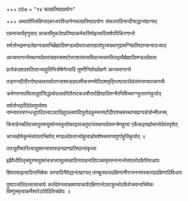 +++
title = "१४ चलप्रतिष्ठाप्रयोगः"

+++
अथातोपिसंक्षिप्तएकाध्वरविधानेनचलप्रतिष्ठाप्रयोगः संकल्पादिनान्दीश्राद्धान्तंप्राग्वत्

एकमाचार्यंवृणुयात् आचार्योमुकदेवप्रतिष्ठाकर्मकरिष्येइत्यादिसर्षपविकिरणान्ते

सर्वतोभद्रमण्डलेप्राग्वन्नामभिर्ब्रह्मादिमण्डलदेवताआवाह्यसंपूज्ययथागृह्यमग्निंप्रतिष्ठाप्यान्वादध्यात्

आज्यभागान्तेस्थाप्यदेवतांसहस्त्रमष्टोत्तरशतंवासमिदाज्यचरुतिलद्रव्यैर्ब्रह्मादिमण्डलदेवताः

प्रत्येकंदशदशतिलाज्याहुतिभिःशेषेणेत्यादि तूष्णीनिर्वापप्रोक्षणे आज्यभागान्ते

तडागनदीतीरगोष्ठचत्वरपर्वतगजाश्वर्‍हदवल्मीकस्म्गमेतिदशमृद्भिरष्टवारंदेवंसंस्नाप्यपञ्चगव्यैः

क्रमेणस्नापयित्वादूर्वासिद्धार्थपल्लवोपेतैरष्टकलशैरापोहिष्ठादिमन्त्रैरभिषिच्याग्न्युत्तारणंकुर्यात्

सर्वतोभद्रपीठेदेवमुपवेश्य नाम्नावस्त्रगन्धधूपादिदत्त्वाऽष्टदिक्षुपल्लवादियुतोदकुम्भानष्टौदीपांश्चसंस्थाप्यप्राग्वन्नेत्रोन्मीलनम्

चित्रान्नेनबलिंदत्त्वापुरुषसूक्तेनस्तुत्वोक्तद्रव्यचतुष्ट्यंस्थाप्यदेवमन्त्रेणहुत्वा एकैकद्रव्यहोमान्तेदेवंस्पृशेत्

आज्यहोमेकुम्भेसंपातान्क्षिपेत् मण्डलदेवताभ्योहुत्वाहोमशेष्म्समाप्यपूर्णाहुतिंकुर्यात् ॥

ततःपूर्वोक्तरित्यासूक्तन्यासावाहनप्राणप्रतिष्ठान्तंकृत्वा

इहैवैधीतितृचंपुरुषसूक्तंचजप्त्वामूलमन्नादिनावाहनादिपञ्चामृतस्नानान्तेसंपातोदकैरिमाआपः

शिवतमाइत्यादिनाभिषेकः वस्त्रादिनैवेद्यानंतप्राग्वत् ताम्बूलफलदक्षिणानीराजननमस्कारप्रदक्षिणादिविधाय

पुष्पाञ्जलिंदत्त्वासाचार्यः कर्तदेवंनत्वाक्षमाप्याचार्यदक्षिणान्तेऽष्टकुम्भोदकैर्यजमानाभिषेकः विष्णुंस्मृत्वाकर्मेश्वरेऽर्पयेदितिसंक्षेपः ॥

